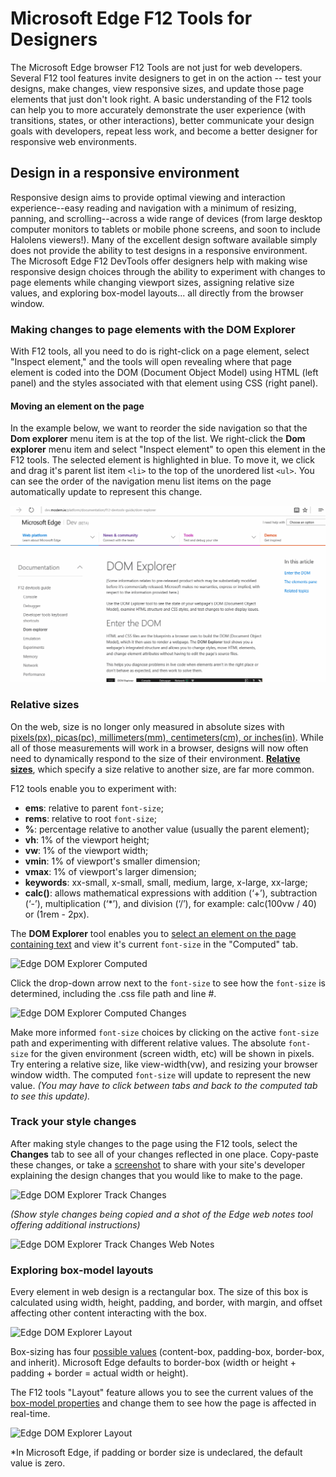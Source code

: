 # Microsoft Edge F12 Tools for Designers

The Microsoft Edge browser F12 Tools are not just for web developers. Several F12 tool features invite designers to get in on the action -- test your designs, make changes, view responsive sizes, and update those page elements that just don't look right. A basic understanding of the F12 tools can help you to more accurately demonstrate the user experience (with transitions, states, or other interactions), better communicate your design goals with developers, repeat less work, and become a better designer for responsive web environments. 
  

## Design in a responsive environment

Responsive design aims to provide optimal viewing and interaction experience--easy reading and navigation with a minimum of resizing, panning, and scrolling--across a wide range of devices (from large desktop computer monitors to tablets or mobile phone screens, and soon to include Halolens viewers!). Many of the excellent design software available simply does not provide the ability to test designs in a responsive environment. The Microsoft Edge F12 DevTools offer designers help with making wise responsive design choices through the ability to experiment with changes to page elements while changing viewport sizes, assigning relative size values, and exploring box-model layouts... all directly from the browser window.  

### Making changes to page elements with the DOM Explorer 

With F12 tools, all you need to do is right-click on a page element, select "Inspect element," and the tools will open revealing where that page element is coded into the DOM (Document Object Model) using HTML (left panel) and the styles associated with that element using CSS (right panel). 

#### Moving an element on the page

In the example below, we want to reorder the side navigation so that the **Dom explorer** menu item is at the top of the list. We right-click the **Dom explorer** menu item and select "Inspect element" to open this element in the F12 tools. The selected element is highlighted in blue. To move it, we click and drag it's parent list item `<li>` to the top of the unordered list `<ul>`. You can see the order of the navigation menu list items on the page automatically update to represent this change. 

![Edge DOM Explorer Computed](/jekylltests/media/Edge_DomExplorer_dragdrop.gif) 

### Relative sizes
On the web, size is no longer only measured in absolute sizes with [pixels(px), picas(pc), millimeters(mm), centimeters(cm), or inches(in)](http://www.w3.org/TR/css3-values/#absolute-lengths). While all of those measurements will work in a browser, designs will now often need to dynamically respond to the size of their environment. [**Relative sizes**](http://www.w3.org/TR/css3-values/#relative-lengths), which specify a size relative to another size, are far more common. 

F12 tools enable you to experiment with: 

  - **ems**: relative to parent `font-size`;
  - **rems**: relative to root `font-size`; 
  - **%**: percentage relative to another value (usually the parent element);
  - **vh**: 1% of the viewport height; 
  - **vw**: 1% of the viewport width; 
  - **vmin**: 1% of viewport's smaller dimension;
  - **vmax**: 1% of viewport's larger dimension;
  - **keywords**: xx-small, x-small, small, medium, large, x-large, xx-large;
  - **calc()**: allows mathematical expressions with addition (‘+’), subtraction (‘-’), multiplication (‘*’), and division (‘/’), for example: calc(100vw / 40) or (1rem - 2px).

The **DOM Explorer** tool enables you to [select an element on the page containing text](https://github.com/MicrosoftEdge/MicrosoftEdge-Documentation/tree/master/f12-devtools-guide/dom-explorer#selecting-an-element) and view it's current `font-size` in the "Computed" tab.

![Edge DOM Explorer Computed](/media/jekylltests/Edge_DomExplorer_computed.gif) 

Click the drop-down arrow next to the `font-size` to see how the `font-size` is determined, including the .css file path and line #. 

![Edge DOM Explorer Computed Changes](../media/Edge_DomExplorer_computed_changes.gif) 

Make more informed `font-size` choices by clicking on the active `font-size` path and experimenting with different relative values. The absolute `font-size` for the given environment (screen width, etc) will be shown in pixels. Try entering a relative size, like view-width(vw), and resizing your browser window width. The computed `font-size` will update to represent the new value. *(You may have to click between tabs and back to the computed tab to see this update).*   

### Track your style changes

After making style changes to the page using the F12 tools, select the **Changes** tab to see all of your changes reflected in one place. Copy-paste these changes, or take a [screenshot]() to share with your site's developer explaining the design changes that you would like to make to the page. 

![Edge DOM Explorer Track Changes](../media/Edge_DomExplorer_changes.gif)

*(Show style changes being copied and a shot of the Edge web notes tool offering additional instructions)*

![Edge DOM Explorer Track Changes Web Notes](../media/Edge_DomExplorer_changes_webnotes.gif)

### Exploring box-model layouts

Every element in web design is a rectangular box. The size of this box is calculated using width, height, padding, and border, with margin, and offset affecting other content interacting with the box. 

![Edge DOM Explorer Layout](../media/Edge_DomExplorer_layout.png)

Box-sizing has four [possible values](https://msdn.microsoft.com/en-us/library/dd183522(v=vs.85).aspx) (content-box, padding-box, border-box, and inherit). Microsoft Edge defaults to border-box (width or height + padding + border = actual width or height). 

The F12 tools "Layout" feature allows you to see the current values of the[ box-model properties](https://msdn.microsoft.com/en-us/library/hh772047(v=vs.85).aspx) and change them to see how the page is affected in real-time.   

![Edge DOM Explorer Layout](../media/Edge_DomExplorer_layout_changes.gif)

*In Microsoft Edge, if padding or border size is undeclared, the default value is zero. 
